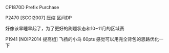 CF1870D Prefix Purchase

P2470 [SCOI2007] 压缩  区间DP

好像该早睡早起了，为了更好的刷题状态和10~11月的区域赛


P1941 [NOIP2014 提高组] 飞扬的小鸟 60pts 感觉可以用完全背包的思路优化一下
